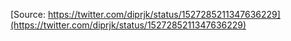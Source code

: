 [Source: https://twitter.com/diprjk/status/1527285211347636229](https://twitter.com/diprjk/status/1527285211347636229)